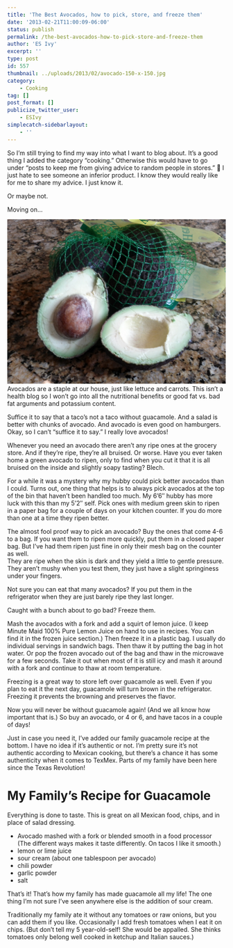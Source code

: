 ```yaml
---
title: 'The Best Avocados, how to pick, store, and freeze them'
date: '2013-02-21T11:00:09-06:00'
status: publish
permalink: /the-best-avocados-how-to-pick-store-and-freeze-them
author: 'ES Ivy'
excerpt: ''
type: post
id: 557
thumbnail: ../uploads/2013/02/avocado-150-x-150.jpg
category:
    - Cooking
tag: []
post_format: []
publicize_twitter_user:
    - ESIvy
simplecatch-sidebarlayout:
    - ''
---
```

So I’m still trying to find my way into what I want to blog about. It’s a good thing I added the category “cooking.” Otherwise this would have to go under “posts to keep me from giving advice to random people in stores.” 🙂 I just hate to see someone an inferior product. I know they would really like for me to share my advice. I just know it.

Or maybe not.

Moving on…

[![avocado](../uploads/2013/01/avocado.jpg?w=300)](http://192.168.1.34:4945/wp-content/uploads/2013/01/avocado.jpg)Avocados are a staple at our house, just like lettuce and carrots. This isn’t a health blog so I won’t go into all the nutritional benefits or good fat vs. bad fat arguments and potassium content.

Suffice it to say that a taco’s not a taco without guacamole. And a salad is better with chunks of avocado. And avocado is even good on hamburgers. Okay, so I can’t “suffice it to say.” I really love avocados!

Whenever you need an avocado there aren’t any ripe ones at the grocery store. And if they’re ripe, they’re all bruised. Or worse. Have you ever taken home a green avocado to ripen, only to find when you cut it that it is all bruised on the inside and slightly soapy tasting? Blech.

For a while it was a mystery why my hubby could pick better avocados than I could. Turns out, one thing that helps is to always pick avocados at the top of the bin that haven’t been handled too much. My 6’6″ hubby has more luck with this than my 5’2″ self. Pick ones with medium green skin to ripen in a paper bag for a couple of days on your kitchen counter. If you do more than one at a time they ripen better.

The almost fool proof way to pick an avocado? Buy the ones that come 4-6 to a bag. If you want them to ripen more quickly, put them in a closed paper bag. But I’ve had them ripen just fine in only their mesh bag on the counter as well.  
They are ripe when the skin is dark and they yield a little to gentle pressure. They aren’t mushy when you test them, they just have a slight springiness under your fingers.

Not sure you can eat that many avocados? If you put them in the refrigerator when they are just barely ripe they last longer.

Caught with a bunch about to go bad? Freeze them.

Mash the avocados with a fork and add a squirt of lemon juice. (I keep Minute Maid 100% Pure Lemon Juice on hand to use in recipes. You can find it in the frozen juice section.) Then freeze it in a plastic bag. I usually do individual servings in sandwich bags. Then thaw it by putting the bag in hot water. Or pop the frozen avocado out of the bag and thaw in the microwave for a few seconds. Take it out when most of it is still icy and mash it around with a fork and continue to thaw at room temperature.

Freezing is a great way to store left over guacamole as well. Even if you plan to eat it the next day, guacamole will turn brown in the refrigerator. Freezing it prevents the browning and preserves the flavor.

Now you will never be without guacamole again! (And we all know how important that is.) So buy an avocado, or 4 or 6, and have tacos in a couple of days!

Just in case you need it, I’ve added our family guacamole recipe at the bottom. I have no idea if it’s authentic or not. I’m pretty sure it’s not authentic according to Mexican cooking, but there’s a chance it has some authenticity when it comes to TexMex. Parts of my family have been here since the Texas Revolution!

My Family’s Recipe for Guacamole
================================

Everything is done to taste. This is great on all Mexican food, chips, and in place of salad dressing.

- Avocado mashed with a fork or blended smooth in a food processor (The different ways makes it taste differently. On tacos I like it smooth.)
- lemon or lime juice
- sour cream (about one tablespoon per avocado)
- chili powder
- garlic powder
- salt

That’s it! That’s how my family has made guacamole all my life! The one thing I’m not sure I’ve seen anywhere else is the addition of sour cream.

Traditionally my family ate it without any tomatoes or raw onions, but you can add them if you like. Occasionally I add fresh tomatoes when I eat it on chips. (But don’t tell my 5 year-old-self! She would be appalled. She thinks tomatoes only belong well cooked in ketchup and Italian sauces.)